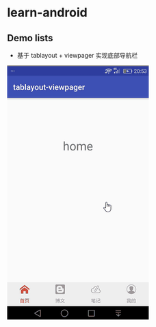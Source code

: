 # learn-android

## Demo lists

- 基于 tablayout + viewpager 实现底部导航栏

![](./preview/tablayout-viewpager.gif)
